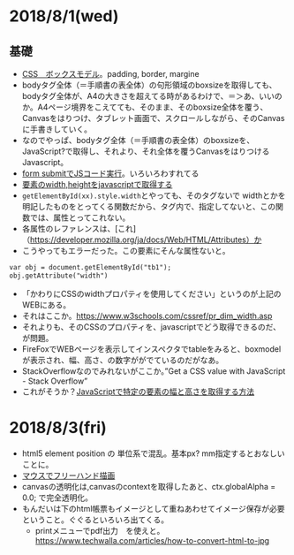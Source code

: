 # 2018/8/1(wed)
## 基礎
- [CSS　ボックスモデル](http://www.htmq.com/csskihon/301.shtml)。padding, border, margine
- bodyタグ全体（＝手順書の表全体）の句形領域のboxsizeを取得しても、bodyタグ全体が、A4の大きさを超えてる時があるわけで、＝＞あ、いいのか。A4ページ境界をこえてても、そのまま、そのboxsize全体を覆う、Canvasをはりつけ、タブレット画面で、スクロールしながら、そのCanvasに手書きしていく。
- なのでやっぱ、bodyタグ全体（＝手順書の表全体）のboxsizeを、JavaScript?で取得し、それより、それ全体を覆うCanvasをはりつけるJavascript。
- [form submitでJSコード実行](http://www.htmq.com/js/form_submit.shtml)。いろいろわすれてる
- [要素のwidth,heightをjavascriptで取得する](https://javascript.programmer-reference.com/javascript-width-height/)
- `getElementById(xx).style.width`とやっても、そのタグないで widthとかを明記したものをとってくる関数だから、タグ内で、指定してないと、この関数では、属性とってこれない。
- 各属性のレファレンスは、[これ]（https://developer.mozilla.org/ja/docs/Web/HTML/Attributes）か
- こうやってもエラーだった。この要素にそんな属性ないと。
```HTML
var obj = document.getElementById("tb1");
obj.getAttribute("width")
```
- 「かわりにCSSのwidthプロパティを使用してください」というのが上記のWEBにある。
- それはここか。https://www.w3schools.com/cssref/pr_dim_width.asp
- それよりも、そのCSSのプロパティを、javascriptでどう取得できるのだ、が問題。
- FireFoxでWEBページを表示してインスペクタでtableをみると、boxmodelが表示され、幅、高さ、の数字ががでているのだがなあ。
- StackOverflowなのでみれないがここか。”Get a CSS value with JavaScript - Stack Overflow”
- これがそうか？[JavaScriptで特定の要素の幅と高さを取得する方法](https://www.imamura.biz/blog/26906)
# 2018/8/3(fri)
- html5 element position の 単位系で混乱。基本px? mm指定するとおなしいことに。
- [マウスでフリーハンド描画](https://q-az.net/canvas-drawing-pad/)
- canvasの透明化は,canvasのcontextを取得したあと、ctx.globalAlpha = 0.0; で完全透明化。
- もんだいは下のhtml帳票もイメージとして重ねあわせてイメージ保存が必要ということ。ぐぐるといろいろ出てくる。
  - printメニューでpdf出力　を使えと。https://www.techwalla.com/articles/how-to-convert-html-to-jpg
